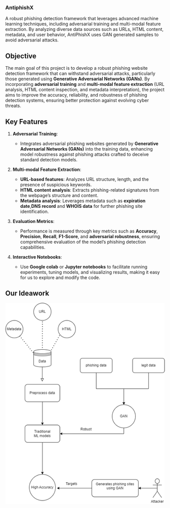 ### AntiphishX
A robust phishing detection framework that leverages advanced machine learning techniques, including adversarial training and multi-modal feature extraction. By analyzing diverse data sources such as URLs, HTML content, metadata, and user behavior, AntiPhishX uses GAN generated samples to avoid adversarial attacks.
## Objective  
The main goal of this project is to develop a robust phishing website detection framework that can withstand adversarial attacks, particularly those generated using **Generative Adversarial Networks (GANs)**. By incorporating **adversarial training** and **multi-modal feature extraction** (URL analysis, HTML content inspection, and metadata interpretation), the project aims to improve the accuracy, reliability, and robustness of phishing detection systems, ensuring better protection against evolving cyber threats.
## Key Features

1. **Adversarial Training**:  
   - Integrates adversarial phishing websites generated by **Generative Adversarial Networks (GANs)** into the training data, enhancing model robustness against phishing attacks crafted to deceive standard detection models.

2. **Multi-modal Feature Extraction**:  
   - **URL-based features**: Analyzes URL structure, length, and the presence of suspicious keywords.
   - **HTML content analysis**: Extracts phishing-related signatures from the webpage’s structure and content.
   - **Metadata analysis**: Leverages metadata such as **expiration date**,**DNS record** and **WHOIS data** for further phishing site identification.

3. **Evaluation Metrics**:  
   - Performance is measured through key metrics such as **Accuracy**, **Precision**, **Recall**, **F1-Score**, and **adversarial robustness**, ensuring comprehensive evaluation of the model’s phishing detection capabilities.

4. **Interactive Notebooks**:  
   - Use **Google colab** or **Jupyter notebooks** to facilitate running experiments, tuning models, and visualizing results, making it easy for us to explore and modify the code.
## Our Ideawork

<p align="center">
  <img src="https://github.com/Varun-Mayilvaganan/AntiphishX/blob/747e0a1a572e39ff14e27823193e2899580ab795/our_methodology.png" alt="workflow" />
</p>


